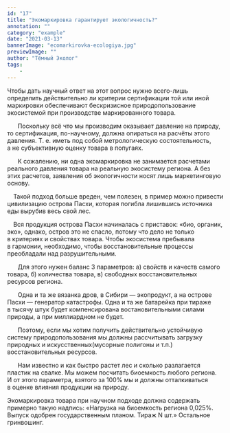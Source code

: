 ```yaml
---
id: "17"
title: "Экомаркировка гарантирует экологичность?"
annotation: ""
category: "example"
date: "2021-03-13"
bannerImage: "ecomarkirovka-ecologiya.jpg"
previewImage: ""
author: "Тёмный Эколог"
tags:
    - 
---
```


Чтобы дать научный ответ на&nbsp;этот вопрос нужно всего-лишь определить действительно&nbsp;ли критерии сертификации той или иной маркировки обеспечивают бескризисное природопользование экосистемой при производстве маркированного товара.⠀

⠀⠀
Поскольку всё что мы&nbsp;производим оказывает давление на&nbsp;природу, то&nbsp;сертификация, по-научному, должна опираться на&nbsp;расчёты этого давления. Т. е. иметь под собой метрологическую состоятельность, а&nbsp;не&nbsp;субъективную оценку товара в&nbsp;попугаях.⠀

⠀⠀
К&nbsp;сожалению, ни&nbsp;одна экомаркировка не&nbsp;занимается расчетами реального давления товара на&nbsp;реальную экосистему региона. А&nbsp;без этих расчетов, заявления об&nbsp;экологичности носят лишь маркетинговую основу.⠀

⠀
Такой подход больше вреден, чем полезен, в&nbsp;пример можно привести цивилизацию острова Пасхи, которая погибла лишившись источника еды вырубив весь свой лес.⠀

⠀
Вся продукция острова Пасхи начиналась с&nbsp;приставок: &laquo;био, органик, эко&raquo;, однако, остров это не&nbsp;спасло, потому что дело не&nbsp;только в&nbsp;критериях и&nbsp;свойствах товара. Чтобы экосистема пребывала в&nbsp;гармонии, необходимо, чтобы восстановительные процессы преобладали над разрушительными.⠀

⠀⠀
Для этого нужен баланс 3&nbsp;параметров: а) свойств и&nbsp;качеств самого товара,&nbsp;б) количества товара, в) свободных восстановительных ресурсов региона.⠀

⠀⠀
Одна и&nbsp;та&nbsp;же вязанка дров, в&nbsp;Сибири&nbsp;&mdash; экопродукт, а&nbsp;на&nbsp;острове Пасхи&nbsp;&mdash; генератор катастрофы. Одна и&nbsp;та&nbsp;же батарейка при тираже в&nbsp;тысячу штук будет компенсирована востановительными силами природы, а&nbsp;при миллиардном не&nbsp;будет.⠀

⠀⠀
Поэтому, если мы&nbsp;хотим получить действительно устойчивую систему природопользования мы&nbsp;должны рассчитывать загрузку природных и&nbsp;искусственных(мусорные полигоны и&nbsp;т.п.) восстановительных ресурсов.⠀

⠀⠀
Нам известно и&nbsp;как быстро растет лес и&nbsp;сколько разлагается пластик на&nbsp;свалке. Мы&nbsp;можем посчитать биоемкость любого региона. И&nbsp;от&nbsp;этого параметра, взятого за&nbsp;100% мы&nbsp;и&nbsp;должны отталкиваться в&nbsp;оценке влияния продукции на&nbsp;природу.⠀
⠀

Экомаркировка товара при научном подходе должна содержать примерно такую надпись: &laquo;Нагрузка на&nbsp;биоемкость региона 0,025%. Выпуск одобрен государственным планом. Тираж N&nbsp;шт.&raquo; Остальное гринвошинг.
